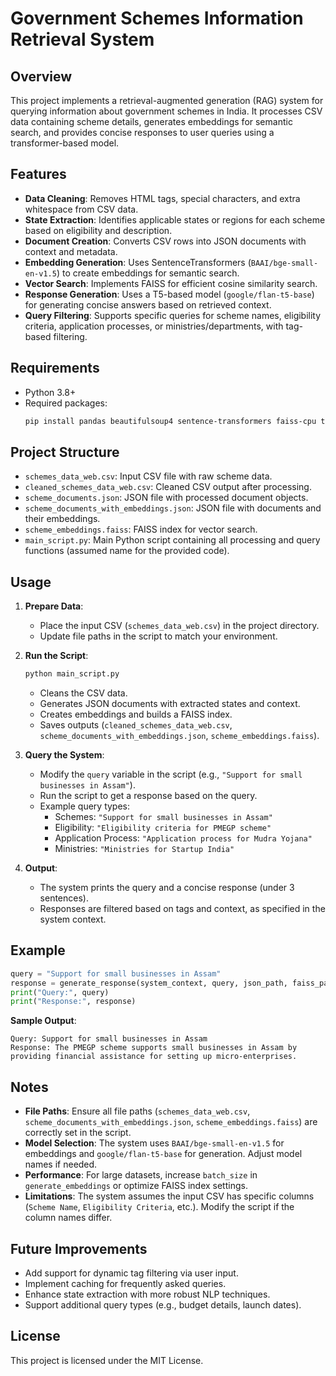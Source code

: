 # Government Schemes Information Retrieval System

## Overview
This project implements a retrieval-augmented generation (RAG) system for querying information about government schemes in India. It processes CSV data containing scheme details, generates embeddings for semantic search, and provides concise responses to user queries using a transformer-based model.

## Features
- **Data Cleaning**: Removes HTML tags, special characters, and extra whitespace from CSV data.
- **State Extraction**: Identifies applicable states or regions for each scheme based on eligibility and description.
- **Document Creation**: Converts CSV rows into JSON documents with context and metadata.
- **Embedding Generation**: Uses SentenceTransformers (`BAAI/bge-small-en-v1.5`) to create embeddings for semantic search.
- **Vector Search**: Implements FAISS for efficient cosine similarity search.
- **Response Generation**: Uses a T5-based model (`google/flan-t5-base`) for generating concise answers based on retrieved context.
- **Query Filtering**: Supports specific queries for scheme names, eligibility criteria, application processes, or ministries/departments, with tag-based filtering.

## Requirements
- Python 3.8+
- Required packages:
  ```bash
  pip install pandas beautifulsoup4 sentence-transformers faiss-cpu transformers torch
  ```

## Project Structure
- `schemes_data_web.csv`: Input CSV file with raw scheme data.
- `cleaned_schemes_data_web.csv`: Cleaned CSV output after processing.
- `scheme_documents.json`: JSON file with processed document objects.
- `scheme_documents_with_embeddings.json`: JSON file with documents and their embeddings.
- `scheme_embeddings.faiss`: FAISS index for vector search.
- `main_script.py`: Main Python script containing all processing and query functions (assumed name for the provided code).

## Usage
1. **Prepare Data**:
   - Place the input CSV (`schemes_data_web.csv`) in the project directory.
   - Update file paths in the script to match your environment.

2. **Run the Script**:
   ```bash
   python main_script.py
   ```
   - Cleans the CSV data.
   - Generates JSON documents with extracted states and context.
   - Creates embeddings and builds a FAISS index.
   - Saves outputs (`cleaned_schemes_data_web.csv`, `scheme_documents_with_embeddings.json`, `scheme_embeddings.faiss`).

3. **Query the System**:
   - Modify the `query` variable in the script (e.g., `"Support for small businesses in Assam"`).
   - Run the script to get a response based on the query.
   - Example query types:
     - Schemes: `"Support for small businesses in Assam"`
     - Eligibility: `"Eligibility criteria for PMEGP scheme"`
     - Application Process: `"Application process for Mudra Yojana"`
     - Ministries: `"Ministries for Startup India"`

4. **Output**:
   - The system prints the query and a concise response (under 3 sentences).
   - Responses are filtered based on tags and context, as specified in the system context.

## Example
```python
query = "Support for small businesses in Assam"
response = generate_response(system_context, query, json_path, faiss_path)
print("Query:", query)
print("Response:", response)
```
**Sample Output**:
```
Query: Support for small businesses in Assam
Response: The PMEGP scheme supports small businesses in Assam by providing financial assistance for setting up micro-enterprises.
```

## Notes
- **File Paths**: Ensure all file paths (`schemes_data_web.csv`, `scheme_documents_with_embeddings.json`, `scheme_embeddings.faiss`) are correctly set in the script.
- **Model Selection**: The system uses `BAAI/bge-small-en-v1.5` for embeddings and `google/flan-t5-base` for generation. Adjust model names if needed.
- **Performance**: For large datasets, increase `batch_size` in `generate_embeddings` or optimize FAISS index settings.
- **Limitations**: The system assumes the input CSV has specific columns (`Scheme Name`, `Eligibility Criteria`, etc.). Modify the script if the column names differ.

## Future Improvements
- Add support for dynamic tag filtering via user input.
- Implement caching for frequently asked queries.
- Enhance state extraction with more robust NLP techniques.
- Support additional query types (e.g., budget details, launch dates).

## License
This project is licensed under the MIT License.
